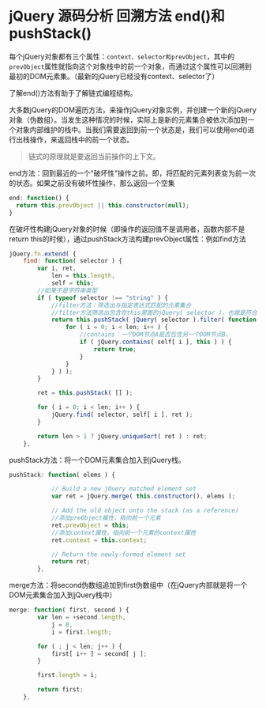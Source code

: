 # jQuery 源码分析 回溯方法 end()和pushStack()

每个jQuery对象都有三个属性：``context、selector和prevObject``，其中的``prevObject``属性就指向这个对象栈中的前一个对象，而通过这个属性可以回溯到最初的DOM元素集。（最新的jQuery已经没有context、selector了）

了解end()方法有助于了解链式编程结构。

大多数jQuery的DOM遍历方法，来操作jQuery对象实例，并创建一个新的jQuery对象（伪数组）。当发生这种情况的时候，实际上是新的元素集合被依次添加到一个对象内部维护的栈中。当我们需要返回到前一个状态是，我们可以使用end()进行出栈操作，来返回栈中的前一个状态。

> 链式的原理就是要返回当前操作的上下文。

end方法：回到最近的一个"破坏性"操作之前。即，将匹配的元素列表变为前一次的状态。如果之前没有破坏性操作，那么返回一个空集

```javascript
end: function() {
  return this.prevObject || this.constructor(null);
}
```


在破坏性构建jQuery对象的时候（即操作的返回值不是调用者，函数内部不是return this的时候），通过pushStack方法构建prevObject属性：例如find方法

```javascript
jQuery.fn.extend( {
    find: function( selector ) {
        var i, ret,
            len = this.length,
            self = this;
        //如果不是字符串类型
        if ( typeof selector !== "string" ) {
            //filter方法：筛选出与指定表达式匹配的元素集合
            //filter方法筛选出包含在this里面的jQuery( selector )，也就是符合过滤器的dom元素，然后加入jQuery栈中
            return this.pushStack( jQuery( selector ).filter( function() {
                for ( i = 0; i < len; i++ ) {
                    //contains：一个DOM节点A是否包含另一个DOM节点B。
                    if ( jQuery.contains( self[ i ], this ) ) {
                        return true;
                    }
                }
            } ) );
        }

        ret = this.pushStack( [] );

        for ( i = 0; i < len; i++ ) {
            jQuery.find( selector, self[ i ], ret );
        }

        return len > 1 ? jQuery.uniqueSort( ret ) : ret;
    },
```


pushStack方法：将一个DOM元素集合加入到jQuery栈。

```javascript
pushStack: function( elems ) {

            // Build a new jQuery matched element set
            var ret = jQuery.merge( this.constructor(), elems );

            // Add the old object onto the stack (as a reference)
            //添加preObject属性，指向前一个元素
            ret.prevObject = this;
            //添加context属性，指向前一个元素的context属性
            ret.context = this.context;

            // Return the newly-formed element set
            return ret;
        },
```


merge方法：将second伪数组追加到first伪数组中（在jQuery内部就是将一个DOM元素集合加入到jQuery栈中）

```javascript
merge: function( first, second ) {
        var len = +second.length,
            j = 0,
            i = first.length;

        for ( ; j < len; j++ ) {
            first[ i++ ] = second[ j ];
        }

        first.length = i;

        return first;
    },
```


